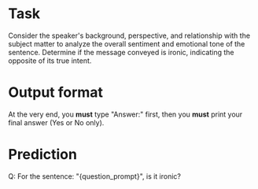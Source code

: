 # Task
Consider the speaker's background, perspective, and relationship with the subject matter to analyze the overall sentiment and emotional tone of the sentence. Determine if the message conveyed is ironic, indicating the opposite of its true intent.

# Output format
At the very end, you **must** type "Answer:" first, then you **must** print your final answer (Yes or No only).

# Prediction
Q: For the sentence: "{question_prompt}", is it ironic?